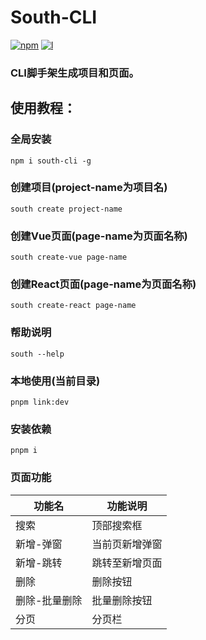 # South-CLI

[![npm][npm-image]][npm-url]
[![l][l-image]][l-url]

[npm-image]: https://img.shields.io/npm/v/south-cli
[npm-url]: https://www.npmjs.com/package/south-cli
[l-image]: https://img.shields.io/npm/l/south-cli
[l-url]: https://github.com/southliu/south-cli

### CLI脚手架生成项目和页面。

## 使用教程：
### 全局安装
```
npm i south-cli -g
```

### 创建项目(project-name为项目名)
```
south create project-name
```

### 创建Vue页面(page-name为页面名称)
```
south create-vue page-name
```

### 创建React页面(page-name为页面名称)
```
south create-react page-name
```

### 帮助说明
```
south --help
```

### 本地使用(当前目录)
```
pnpm link:dev
```

### 安装依赖
```
pnpm i
```

### 页面功能
| 功能名 | 功能说明 |
| --- | --- |
| 搜索 | 顶部搜索框 |
| 新增-弹窗 | 当前页新增弹窗 |
| 新增-跳转 | 跳转至新增页面 |
| 删除 | 删除按钮 |
| 删除-批量删除 | 批量删除按钮 |
| 分页 | 分页栏 |
